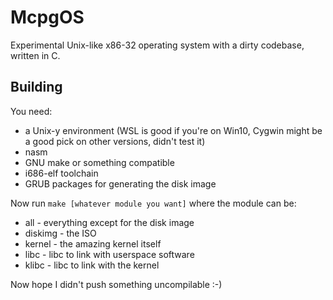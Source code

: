 # McpgOS
Experimental Unix-like x86-32 operating system with a dirty codebase, written in
C.

## Building
You need:
 * a Unix-y environment (WSL is good if you're on Win10, Cygwin might be a good
   pick on other versions, didn't test it)
 * nasm
 * GNU make or something compatible
 * i686-elf toolchain
 * GRUB packages for generating the disk image

Now run `make [whatever module you want]` where the module can be:
 * all - everything except for the disk image
 * diskimg - the ISO
 * kernel - the amazing kernel itself
 * libc - libc to link with userspace software
 * klibc - libc to link with the kernel

Now hope I didn't push something uncompilable :-)
